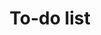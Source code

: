 ---
layout: encrypted
title: "To-do list"
keywords: ["清单", "life"]
description: "清单"
category: "life"
tags: []

encrypted: 04bf6c0f20c0a9756a7fc33b4bd7998f176f13312310727aaf64b9ef14cf2164U2FsdGVkX19gRlmvYxOi7vw+kzVnPklJEI0GIW+2zK8tUTpYO3h4VaoPOI8OFYMR
---